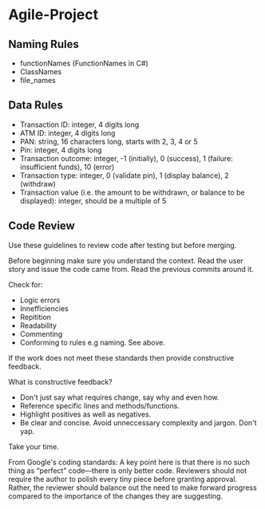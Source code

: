# Agile-Project

## Naming Rules

 - functionNames (FunctionNames in C#)
 - ClassNames
 - file_names

## Data Rules

 - Transaction ID: integer, 4 digits long
 - ATM ID: integer, 4 digits long
 - PAN: string, 16 characters long, starts with 2, 3, 4 or 5
 - Pin: integer, 4 digits long
 - Transaction outcome: integer, -1 (initially), 0 (success), 1 (failure: insufficient funds), 10 (error)
 - Transaction type: integer, 0 (validate pin), 1 (display balance), 2 (withdraw)
 - Transaction value (i.e. the amount to be withdrawn, or balance to be displayed): integer, should be a multiple of 5

## Code Review

Use these guidelines to review code after testing but before merging.

Before beginning make sure you understand the context. Read the user story and issue the code came from. Read the previous commits around it.

Check for:
- Logic errors
- Innefficiencies
- Repitition
- Readability
- Commenting
- Conforming to rules e.g naming. See above.

If the work does not meet these standards then provide constructive feedback.

What is constructive feedback?
- Don't just say what requires change, say why and even how.
- Reference specific lines and methods/functions.
- Highlight positives as well as negatives.
- Be clear and concise. Avoid unneccessary complexity and jargon. Don't yap.

Take your time.

From Google's coding standards:
A key point here is that there is no such thing as “perfect” code—there is only better code. Reviewers should not require the author to polish every tiny piece before granting approval. Rather, the reviewer should balance out the need to make forward progress compared to the importance of the changes they are suggesting.
